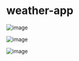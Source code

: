 ﻿# weather-app
 
 
![image](https://github.com/hamzarahmoun/weather-app/assets/54839351/d359c0f9-ed7b-4b4b-9781-56e69e743ebe)

![image](https://github.com/hamzarahmoun/weather-app/assets/54839351/19447516-8ce8-43a2-83b4-fa2a4647ae52)


![image](https://github.com/hamzarahmoun/weather-app/assets/54839351/e20da328-90c7-496b-a5fd-182c291ed168)


